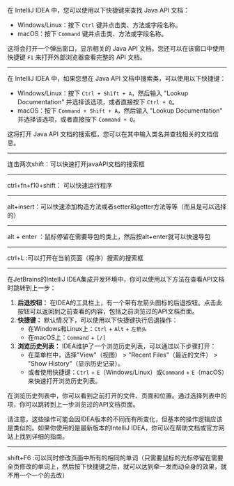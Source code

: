 在 IntelliJ IDEA 中，您可以使用以下快捷键来查找 Java API 文档：

- Windows/Linux：按下 `Ctrl` 键并点击类、方法或字段名称。
- macOS：按下 `Command` 键并点击类、方法或字段名称。

这将会打开一个弹出窗口，显示相关的 Java API 文档。您还可以在该窗口中使用快捷键 `F1` 来打开外部浏览器查看完整的 API 文档。

---

在 IntelliJ IDEA 中，如果您想在 Java API 文档中搜索类，可以使用以下快捷键：

- Windows/Linux：按下 `Ctrl + Shift + A`，然后输入 "Lookup Documentation" 并选择该选项，或者直接按下 `Ctrl + Q`。
- macOS：按下 `Command + Shift + A`，然后输入 "Lookup Documentation" 并选择该选项，或者直接按下 `Command + Q`。

这将打开 Java API 文档的搜索框，您可以在其中输入类名并查找相关的文档信息。

---

连击两次shift：可以快速打开javaAPI文档的搜索框

---

ctrl+fn+f10+shift： 可以快速运行程序

---

alt+insert：可以快速添加构造方法或者setter和getter方法等等（而且是可以选择的）

---

alt + enter ：鼠标停留在需要导包的类上，然后按alt+enter就可以快速导包

---

ctrl+L :可以打开在当前页面（程序）搜索的搜索框

---

在JetBrains的IntelliJ IDEA集成开发环境中，你可以使用以下方法在查看API文档时跳转到上一步：

1. **后退按钮：** 在IDEA的工具栏上，有一个带有左箭头图标的后退按钮。点击此按钮可以返回到之前查看的内容，包括之前浏览过的API文档页面。
2. **快捷键：** 默认情况下，可以使用以下快捷键执行后退操作：
   - 在Windows和Linux上：`Ctrl` + `Alt` + `左箭头`
   - 在macOS上：`Command` + `[/]`
3. **浏览历史列表：** IDEA维护了一个浏览历史列表，可以通过以下步骤打开：
   - 在菜单栏中，选择"View"（视图） > "Recent Files"（最近的文件） > "Show History"（显示历史记录）。
   - 或者使用快捷键：`Ctrl` + `E`（Windows/Linux）或`Command` + `E`（macOS）来快速打开浏览历史列表。

在浏览历史列表中，你可以看到之前打开的文件、页面和位置。通过选择列表中的项，你可以跳转到上一步浏览过的API文档页面。

请注意，这些操作可能会因IDEA版本的不同而有所变化，但基本的操作逻辑应该是类似的。如果你使用的是最新版本的IntelliJ IDEA，你可以在帮助文档或官方网站上找到详细的指南。

---

shift+F6 :可以同时修改页面中所有的相同的单词（只需要鼠标的光标停留在需要全页修改的单词上，然后按下快捷键之后，就可以达到牵一发而动全身的效果，就不用一个一个的去改）
